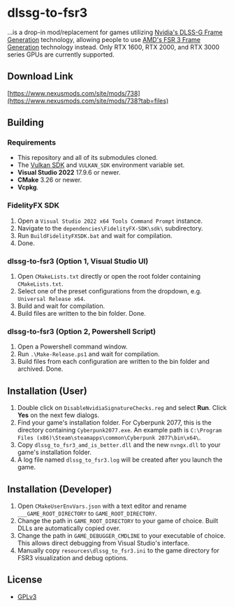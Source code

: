 # dlssg-to-fsr3

...is a drop-in mod/replacement for games utilizing [Nvidia's DLSS-G Frame Generation](https://nvidianews.nvidia.com/news/nvidia-introduces-dlss-3-with-breakthrough-ai-powered-frame-generation-for-up-to-4x-performance) technology, allowing people to use [AMD's FSR 3 Frame Generation](https://github.com/GPUOpen-LibrariesAndSDKs/FidelityFX-SDK) technology instead. Only RTX 1600, RTX 2000, and RTX 3000 series GPUs are currently supported.

## Download Link
[https://www.nexusmods.com/site/mods/738](https://www.nexusmods.com/site/mods/738?tab=files)

## Building

### Requirements

- This repository and all of its submodules cloned.
- The [Vulkan SDK](https://vulkan.lunarg.com/) and `VULKAN_SDK` environment variable set.
- **Visual Studio 2022** 17.9.6 or newer.
- **CMake** 3.26 or newer.
- **Vcpkg**.

### FidelityFX SDK

1. Open a `Visual Studio 2022 x64 Tools Command Prompt` instance.
2. Navigate to the `dependencies\FidelityFX-SDK\sdk\` subdirectory.
3. Run `BuildFidelityFXSDK.bat` and wait for compilation.
4. Done.

### dlssg-to-fsr3 (Option 1, Visual Studio UI)

1. Open `CMakeLists.txt` directly or open the root folder containing `CMakeLists.txt`.
2. Select one of the preset configurations from the dropdown, e.g. `Universal Release x64`.
3. Build and wait for compilation.
4. Build files are written to the bin folder. Done.

### dlssg-to-fsr3 (Option 2, Powershell Script)

1. Open a Powershell command window.
2. Run `.\Make-Release.ps1` and wait for compilation.
3. Build files from each configuration are written to the bin folder and archived. Done.

## Installation (User)

1. Double click on `DisableNvidiaSignatureChecks.reg` and select **Run**. Click **Yes** on the next few dialogs.
2. Find your game's installation folder. For Cyberpunk 2077, this is the directory containing `Cyberpunk2077.exe`. An example path is `C:\Program Files (x86)\Steam\steamapps\common\Cyberpunk 2077\bin\x64\`.
3. Copy `dlssg_to_fsr3_amd_is_better.dll` and the new `nvngx.dll` to your game's installation folder.
4. A log file named `dlssg_to_fsr3.log` will be created after you launch the game.

## Installation (Developer)

1. Open `CMakeUserEnvVars.json` with a text editor and rename `___GAME_ROOT_DIRECTORY` to `GAME_ROOT_DIRECTORY`.
2. Change the path in `GAME_ROOT_DIRECTORY` to your game of choice. Built DLLs are automatically copied over.
3. Change the path in `GAME_DEBUGGER_CMDLINE` to your executable of choice. This allows direct debugging from Visual Studio's interface.
4. Manually copy `resources\dlssg_to_fsr3.ini` to the game directory for FSR3 visualization and debug options.

## License

- [GPLv3](LICENSE.md)